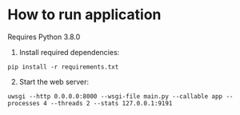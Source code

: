 # How to run application

Requires Python 3.8.0

1. Install required dependencies:
```shell
pip install -r requirements.txt
```
2. Start the web server:
```shell
uwsgi --http 0.0.0.0:8000 --wsgi-file main.py --callable app --processes 4 --threads 2 --stats 127.0.0.1:9191
```
